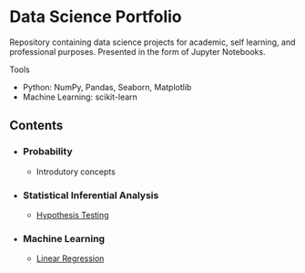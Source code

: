 # Data Science Portfolio

Repository containing data science projects for academic, self learning, and professional purposes. Presented in the form of Jupyter Notebooks.

Tools

- Python: NumPy, Pandas, Seaborn, Matplotlib
- Machine Learning: scikit-learn

## Contents
- ### Probability
    - Introdutory concepts
  
- ### Statistical Inferential Analysis
    - [Hypothesis Testing](https://github.com/matheuscamposmt/portfolio/blob/main/Statistical%20Inference%20Analysis/NBA/hypothesis_testing.ipynb)

- ### Machine Learning
    - [Linear Regression](https://github.com/matheuscamposmt/portfolio/blob/main/Machine%20Learning/linear_regression.ipynb/)
